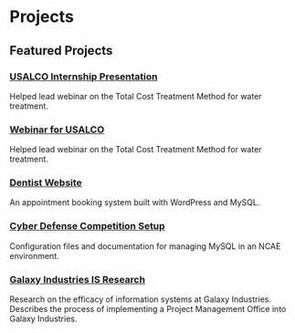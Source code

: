 # Projects


## Featured Projects
### [USALCO Internship Presentation](https://github.com/shunter2025/presentation)
Helped lead webinar on the Total Cost Treatment Method for water treatment.

### [Webinar for USALCO](https://github.com/shunter2025/webinar)
Helped lead webinar on the Total Cost Treatment Method for water treatment.

### [Dentist Website](https://github.com/shunter2025/dentist-website)
An appointment booking system built with WordPress and MySQL.

### [Cyber Defense Competition Setup](https://github.com/shunter2025/cyber-defense-setup)
Configuration files and documentation for managing MySQL in an NCAE environment.

### [Galaxy Industries IS Research](https://github.com/shunter2025/galaxy-industries)
Research on the efficacy of information systems at Galaxy Industries. Describes the process of implementing a Project Management Office into Galaxy Industries.



